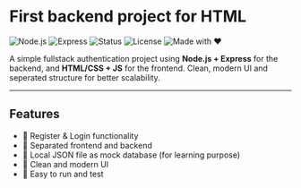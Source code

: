# First backend project for HTML
![Node.js](https://img.shields.io/badge/Node.js-22.14.0-green?logo=node.js)
![Express](https://img.shields.io/badge/Express.js-Framework-blue?logo=express)
![Status](https://img.shields.io/badge/status-in%20development-yellow)
![License](https://img.shields.io/badge/license-MIT-lightgrey)
![Made with ❤️](https://img.shields.io/badge/made%20with-%E2%9D%A4-red)

A simple fullstack authentication project using **Node.js + Express** for the backend, and **HTML/CSS + JS** for the frontend. Clean, modern UI and seperated structure for better scalability.

---

## Features

- 🔐 Register & Login functionality
- 📁 Separated frontend and backend
- 💾 Local JSON file as mock database (for learning purpose)
- 🎨 Clean and modern UI
- 🧪 Easy to run and test
